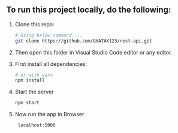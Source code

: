 ## To run this project locally, do the following:
1. Clone this repo:
    ```bash
    # Using below command....
    git clone https://github.com/GHATAK123/rest-api.git
    ```
  
2. Then open this folder in Visual Studio Code editor or any editor.

3. First install all dependencies:
    ```bash
    # or with yarn
    npm install
    ```
4. Start the server
    ```javascript
    npm start
    ```
5. Now run the app in Browser
   ```javacript
    localhost:5000
    ```
